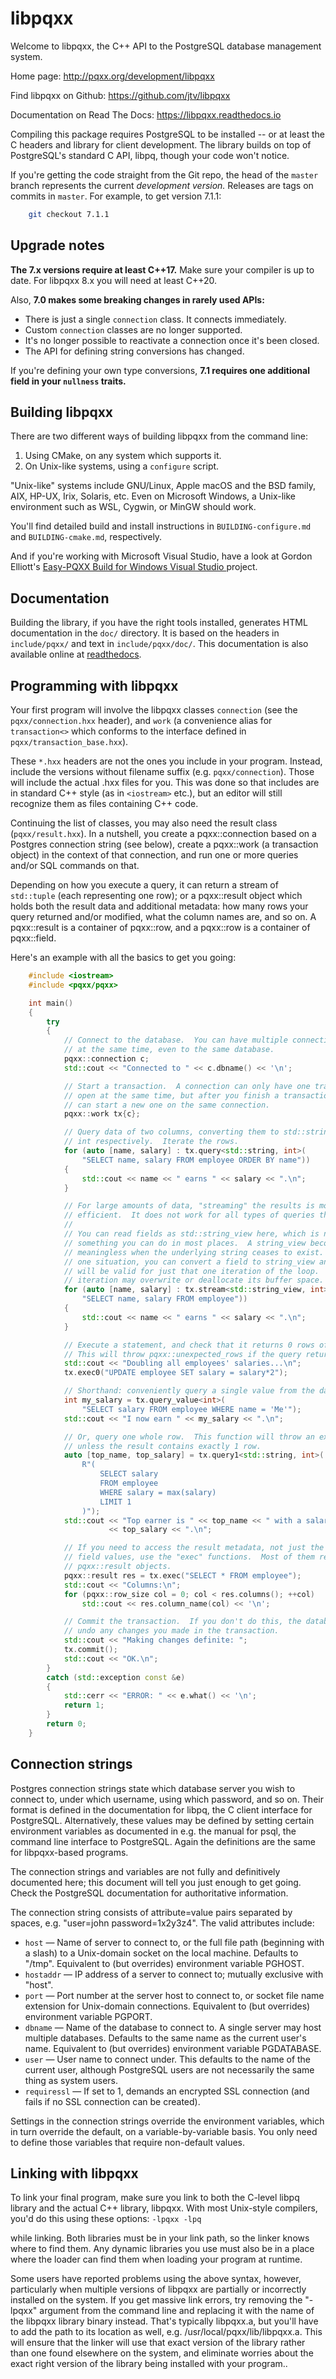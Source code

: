 libpqxx
=======

Welcome to libpqxx, the C++ API to the PostgreSQL database management system.

Home page: [
    http://pqxx.org/development/libpqxx
](http://pqxx.org/development/libpqxx/)

Find libpqxx on Github: [
    https://github.com/jtv/libpqxx
](https://github.com/jtv/libpqxx)

Documentation on Read The Docs: [
    https://libpqxx.readthedocs.io
](https://libpqxx.readthedocs.io)

Compiling this package requires PostgreSQL to be installed -- or at least the C
headers and library for client development.  The library builds on top of
PostgreSQL's standard C API, libpq, though your code won't notice.

If you're getting the code straight from the Git repo, the head of the `master`
branch represents the current _development version._  Releases are tags on
commits in `master`.  For example, to get version 7.1.1:

```sh
    git checkout 7.1.1
```


Upgrade notes
-------------

**The 7.x versions require at least C++17.**  Make sure your compiler is up to
date.  For libpqxx 8.x you will need at least C++20.

Also, **7.0 makes some breaking changes in rarely used APIs:**

* There is just a single `connection` class.  It connects immediately.
* Custom `connection` classes are no longer supported.
* It's no longer possible to reactivate a connection once it's been closed.
* The API for defining string conversions has changed.

If you're defining your own type conversions, **7.1 requires one additional
field in your `nullness` traits.**


Building libpqxx
----------------

There are two different ways of building libpqxx from the command line:

1. Using CMake, on any system which supports it.
2. On Unix-like systems, using a `configure` script.

"Unix-like" systems include GNU/Linux, Apple macOS and the BSD family, AIX,
HP-UX, Irix, Solaris, etc.  Even on Microsoft Windows, a Unix-like environment
such as WSL, Cygwin, or MinGW should work.

You'll find detailed build and install instructions in `BUILDING-configure.md`
and `BUILDING-cmake.md`, respectively.

And if you're working with Microsoft Visual Studio, have a look at Gordon
Elliott's
[
  Easy-PQXX Build for Windows Visual Studio
](https://github.com/GordonLElliott/Easy-PQXX-Build-for-Windows-Visual-Studio)
project.


Documentation
-------------

Building the library, if you have the right tools installed, generates HTML
documentation in the `doc/` directory.  It is based on the headers in
`include/pqxx/` and text in `include/pqxx/doc/`.  This documentation is also
available online at [readthedocs](https://libpqxx.readthedocs.io).


Programming with libpqxx
------------------------

Your first program will involve the libpqxx classes `connection` (see the
`pqxx/connection.hxx` header), and `work` (a convenience alias for
`transaction<>` which conforms to the interface defined in
`pqxx/transaction_base.hxx`).

These `*.hxx` headers are not the ones you include in your program.  Instead,
include the versions without filename suffix (e.g. `pqxx/connection`).  Those
will include the actual .hxx files for you.  This was done so that includes are
in standard C++ style (as in `<iostream>` etc.), but an editor will still
recognize them as files containing C++ code.

Continuing the list of classes, you may also need the result class
(`pqxx/result.hxx`).  In a nutshell, you create a pqxx::connection based on a
Postgres connection string (see below), create a pqxx::work (a transaction
object) in the context of that connection, and run one or more queries and/or
SQL commands on that.

Depending on how you execute a query, it can return a stream of `std::tuple`
(each representing one row); or a pqxx::result object which holds both the
result data and additional metadata: how many rows your query returned and/or
modified, what the column names are, and so on.  A pqxx::result is a container
of pqxx::row, and a pqxx::row is a container of pqxx::field.

Here's an example with all the basics to get you going:

```c++
    #include <iostream>
    #include <pqxx/pqxx>

    int main()
    {
        try
        {
            // Connect to the database.  You can have multiple connections open
            // at the same time, even to the same database.
            pqxx::connection c;
            std::cout << "Connected to " << c.dbname() << '\n';

            // Start a transaction.  A connection can only have one transaction
            // open at the same time, but after you finish a transaction, you
            // can start a new one on the same connection.
            pqxx::work tx{c};

            // Query data of two columns, converting them to std::string and
            // int respectively.  Iterate the rows.
            for (auto [name, salary] : tx.query<std::string, int>(
                "SELECT name, salary FROM employee ORDER BY name"))
            {
                std::cout << name << " earns " << salary << ".\n";
            }

            // For large amounts of data, "streaming" the results is more
            // efficient.  It does not work for all types of queries though.
            //
            // You can read fields as std::string_view here, which is not
            // something you can do in most places.  A string_view becomes
            // meaningless when the underlying string ceases to exist.  In this
            // one situation, you can convert a field to string_view and it
            // will be valid for just that one iteration of the loop.  The next
            // iteration may overwrite or deallocate its buffer space.
            for (auto [name, salary] : tx.stream<std::string_view, int>(
                "SELECT name, salary FROM employee"))
            {
                std::cout << name << " earns " << salary << ".\n";
            }

            // Execute a statement, and check that it returns 0 rows of data.
            // This will throw pqxx::unexpected_rows if the query returns rows.
            std::cout << "Doubling all employees' salaries...\n";
            tx.exec0("UPDATE employee SET salary = salary*2");

            // Shorthand: conveniently query a single value from the database.
            int my_salary = tx.query_value<int>(
                "SELECT salary FROM employee WHERE name = 'Me'");
            std::cout << "I now earn " << my_salary << ".\n";

            // Or, query one whole row.  This function will throw an exception
            // unless the result contains exactly 1 row.
            auto [top_name, top_salary] = tx.query1<std::string, int>(
                R"(
                    SELECT salary
                    FROM employee
                    WHERE salary = max(salary)
                    LIMIT 1
                )");
            std::cout << "Top earner is " << top_name << " with a salary of "
                      << top_salary << ".\n";

            // If you need to access the result metadata, not just the actual
            // field values, use the "exec" functions.  Most of them return
            // pqxx::result objects.
            pqxx::result res = tx.exec("SELECT * FROM employee");
            std::cout << "Columns:\n";
            for (pqxx::row_size col = 0; col < res.columns(); ++col)
                std::cout << res.column_name(col) << '\n';

            // Commit the transaction.  If you don't do this, the database will
            // undo any changes you made in the transaction.
            std::cout << "Making changes definite: ";
            tx.commit();
            std::cout << "OK.\n";
        }
        catch (std::exception const &e)
        {
            std::cerr << "ERROR: " << e.what() << '\n';
            return 1;
        }
        return 0;
    }
```


Connection strings
------------------

Postgres connection strings state which database server you wish to connect to,
under which username, using which password, and so on.  Their format is defined
in the documentation for libpq, the C client interface for PostgreSQL.
Alternatively, these values may be defined by setting certain environment
variables as documented in e.g. the manual for psql, the command line interface
to PostgreSQL.  Again the definitions are the same for libpqxx-based programs.

The connection strings and variables are not fully and definitively documented
here; this document will tell you just enough to get going.  Check the
PostgreSQL documentation for authoritative information.

The connection string consists of attribute=value pairs separated by spaces,
e.g. "user=john password=1x2y3z4".  The valid attributes include:

* `host` —
  Name of server to connect to, or the full file path (beginning with a
  slash) to a Unix-domain socket on the local machine.  Defaults to
  "/tmp".  Equivalent to (but overrides) environment variable PGHOST.
* `hostaddr` —
  IP address of a server to connect to; mutually exclusive with "host".
* `port` —
  Port number at the server host to connect to, or socket file name
  extension for Unix-domain connections.  Equivalent to (but overrides)
  environment variable PGPORT.
* `dbname` —
  Name of the database to connect to.  A single server may host multiple
  databases.  Defaults to the same name as the current user's name.
  Equivalent to (but overrides) environment variable PGDATABASE.
* `user` —
  User name to connect under.  This defaults to the name of the current
  user, although PostgreSQL users are not necessarily the same thing as
  system users.
* `requiressl` —
  If set to 1, demands an encrypted SSL connection (and fails if no SSL
  connection can be created).

Settings in the connection strings override the environment variables, which in
turn override the default, on a variable-by-variable basis.  You only need to
define those variables that require non-default values.


Linking with libpqxx
--------------------

To link your final program, make sure you link to both the C-level libpq library
and the actual C++ library, libpqxx.  With most Unix-style compilers, you'd do
this using these options: `-lpqxx -lpq`

while linking.  Both libraries must be in your link path, so the linker knows
where to find them.  Any dynamic libraries you use must also be in a place
where the loader can find them when loading your program at runtime.

Some users have reported problems using the above syntax, however, particularly
when multiple versions of libpqxx are partially or incorrectly installed on the
system.  If you get massive link errors, try removing the "-lpqxx" argument from
the command line and replacing it with the name of the libpqxx library binary
instead.  That's typically libpqxx.a, but you'll have to add the path to its
location as well, e.g. /usr/local/pqxx/lib/libpqxx.a.  This will ensure that the
linker will use that exact version of the library rather than one found
elsewhere on the system, and eliminate worries about the exact right version of
the library being installed with your program..
